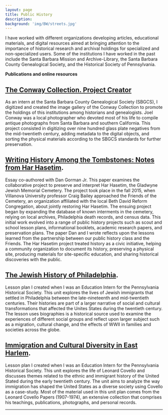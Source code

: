 ```yaml
---
layout: page
title: Public History
description:
background: 'img/BW/streets.jpg'
---
```

 I have worked with different organizations developing articles, educational materials, and digital resources aimed at bringing attention to the importance of historical research and archival holdings for specialized and non-specialized users. Some of the institutions I have worked in the past include the Santa Barbara Mission and Archive-Library, the Santa Barbara County Genealogical Society, and the Historical Society of Pennsylvania.

**Publications and online resources**

## [The Conway Collection. Project Creator](https://sbgen.org/gallery.php?cid=5&sid=1)

As an intern at the Santa Barbara County Genealogical Society (SBGCS), I digitized and created the image gallery of the Conway Collection to promote the holdings of this institutions among historians and genealogists. Joel Conway was a local photographer who devoted most of his life to compile antique photographs from Santa Barbara and southern California. This project consisted in digitizing over nine hundred glass plate negatives from the mid-twentieth century, adding metadata to the digital objects, and sorting the physical materials according to the SBGCS standards for further preservation.

## [Writing History Among the Tombstones: Notes from Har Hasetim](https://www.academia.edu/40731678/Writing_History_Among_the_Tombstones_Notes_from_Har_Hasetim).

Essay co-authored with Dan Gorman Jr. This paper examines the collaborative project to preserve and interpret Har Hasetim, the Gladwyne Jewish Memorial Cemetery. The project took place in the fall 2015, when Villanova University professor Craig Bailey approached the Friends of the Cemetery, an organization affiliated with the local Beth David Reform Congregation, about jointly restoring Har Hasetim. The ensuing project began by expanding the database of known interments in the cemetery, relying on local archives, Philadelphia death records, and census data. This initial work evolved into a range of public history projects such as scout and school lesson plans, informational booklets, academic research papers, and preservation plans. The paper Dan and I wrote reflects upon the lessons learned from the partnership between our public history class and the Friends. The Har Hasetim project treated history as a civic initiative, helping a community organization to document its history, preserving a physical site, producing materials for site-specific education, and sharing historical discoveries with the public.

## [The Jewish History of Philadelphia](https://www.portal.hsp.org/unit-plan-items/unit-plan-10).

Lesson plan I created when I was an Education Intern for the Pennsylvania Historical Society.  This unit explores the lives of Jewish immigrants that settled in Philadelphia between the late-nineteenth and mid-twentieth centuries. Their histories are part of a larger narrative  of  social and cultural transformations that affected the Unites States during the twentieth century. The lesson uses biographies is a historical source used to examine the experiences of different social groups and reflect upon larger subject such as a migration, cultural change, and the effects of WWII in families and societies across the globe.

## [Immigration and Cultural Diversity in East Harlem](https://www.portal.hsp.org/unit-plan-items/unit-plan-13).

Lesson plan I created when I was an Education Intern for the Pennsylvania Historical Society. This unit explores the life of Leonard Covello and discusses themes related to the ethnic and immigrant history of the United Stated during the early twentieth century. The unit aims to analyze the way immigration has shaped the United States as a diverse society using Covello as a case-study. Most of the material used in this unit plan comes from the Leonard Covello Papers (1907-1974), an extensive collection that comprises his teachings, publications, photographs, and personal records.


---
